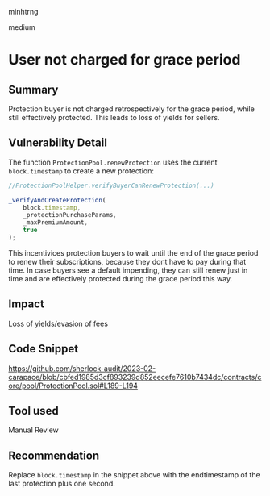 minhtrng

medium

# User not charged for grace period

## Summary

Protection buyer is not charged retrospectively for the grace period, while still effectively protected. This leads to loss of yields for sellers.

## Vulnerability Detail

The function `ProtectionPool.renewProtection` uses the current `block.timestamp` to create a new protection:

```js
//ProtectionPoolHelper.verifyBuyerCanRenewProtection(...)

_verifyAndCreateProtection(
    block.timestamp,
    _protectionPurchaseParams,
    _maxPremiumAmount,
    true
);
```

This incentivices protection buyers to wait until the end of the grace period to renew their subscriptions, because they dont have to pay during that time. In case buyers see a default impending, they can still renew just in time and are effectively protected during the grace period this way.

## Impact

Loss of yields/evasion of fees

## Code Snippet

https://github.com/sherlock-audit/2023-02-carapace/blob/cbfed1985d3cf893239d852eecefe7610b7434dc/contracts/core/pool/ProtectionPool.sol#L189-L194

## Tool used

Manual Review

## Recommendation

Replace `block.timestamp` in the snippet above with the endtimestamp of the last protection plus one second.